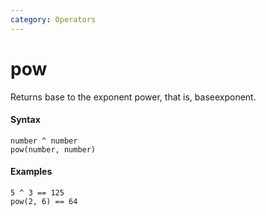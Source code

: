 ```yaml
---
category: Operators
---
```


# pow
Returns base to the exponent power, that is, baseexponent.

#### Syntax
```
number ^ number
pow(number, number)
```

#### Examples
```
5 ^ 3 == 125
pow(2, 6) == 64
```
